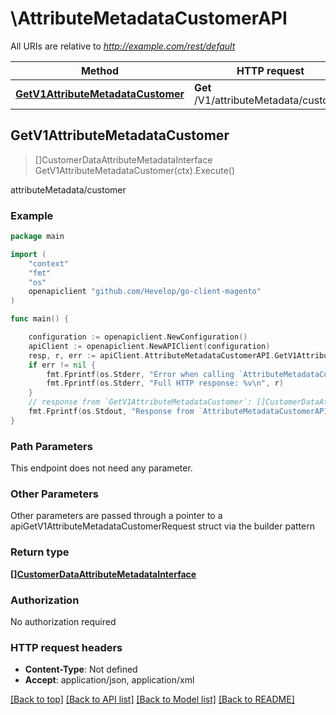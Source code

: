# \AttributeMetadataCustomerAPI

All URIs are relative to *http://example.com/rest/default*

Method | HTTP request | Description
------------- | ------------- | -------------
[**GetV1AttributeMetadataCustomer**](AttributeMetadataCustomerAPI.md#GetV1AttributeMetadataCustomer) | **Get** /V1/attributeMetadata/customer | attributeMetadata/customer



## GetV1AttributeMetadataCustomer

> []CustomerDataAttributeMetadataInterface GetV1AttributeMetadataCustomer(ctx).Execute()

attributeMetadata/customer



### Example

```go
package main

import (
	"context"
	"fmt"
	"os"
	openapiclient "github.com/Hevelop/go-client-magento"
)

func main() {

	configuration := openapiclient.NewConfiguration()
	apiClient := openapiclient.NewAPIClient(configuration)
	resp, r, err := apiClient.AttributeMetadataCustomerAPI.GetV1AttributeMetadataCustomer(context.Background()).Execute()
	if err != nil {
		fmt.Fprintf(os.Stderr, "Error when calling `AttributeMetadataCustomerAPI.GetV1AttributeMetadataCustomer``: %v\n", err)
		fmt.Fprintf(os.Stderr, "Full HTTP response: %v\n", r)
	}
	// response from `GetV1AttributeMetadataCustomer`: []CustomerDataAttributeMetadataInterface
	fmt.Fprintf(os.Stdout, "Response from `AttributeMetadataCustomerAPI.GetV1AttributeMetadataCustomer`: %v\n", resp)
}
```

### Path Parameters

This endpoint does not need any parameter.

### Other Parameters

Other parameters are passed through a pointer to a apiGetV1AttributeMetadataCustomerRequest struct via the builder pattern


### Return type

[**[]CustomerDataAttributeMetadataInterface**](CustomerDataAttributeMetadataInterface.md)

### Authorization

No authorization required

### HTTP request headers

- **Content-Type**: Not defined
- **Accept**: application/json, application/xml

[[Back to top]](#) [[Back to API list]](../README.md#documentation-for-api-endpoints)
[[Back to Model list]](../README.md#documentation-for-models)
[[Back to README]](../README.md)

